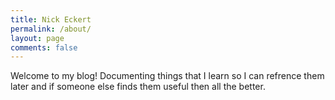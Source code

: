 ```yaml
---
title: Nick Eckert
permalink: /about/
layout: page
comments: false
---
```


Welcome to my blog! Documenting things that I learn so I can refrence them later and if someone else finds them useful then all the better. 